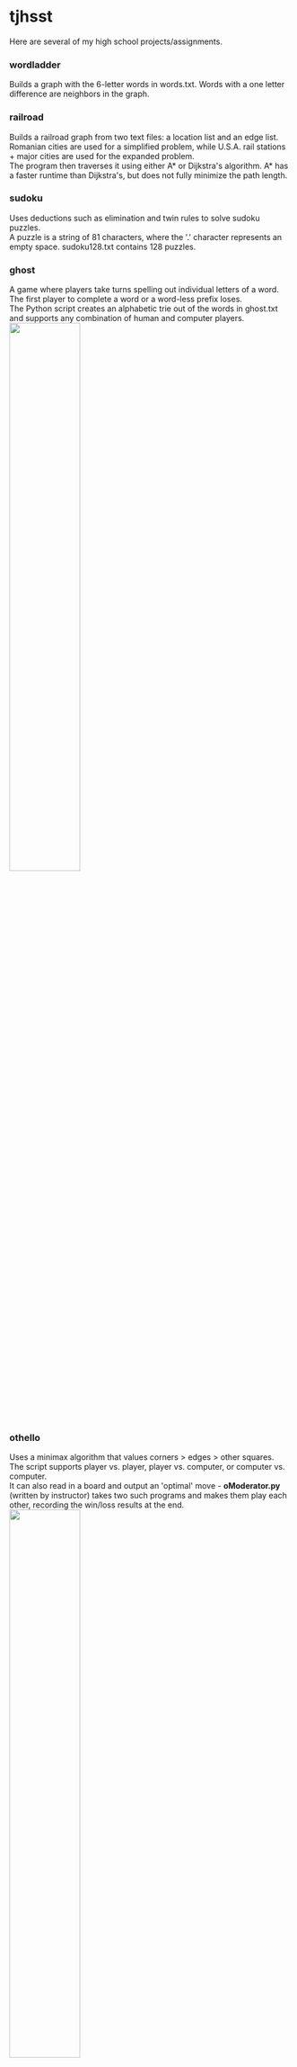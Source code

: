 # tjhsst
  
Here are several of my high school projects/assignments.  
  
### wordladder
Builds a graph with the 6-letter words in words.txt. Words with a one letter difference are neighbors in the graph.  
  
### railroad
Builds a railroad graph from two text files: a location list and an edge list. Romanian cities are used for a simplified problem, while U.S.A. rail stations + major cities are used for the expanded problem.  
The program then traverses it using either A* or Dijkstra's algorithm. A* has a faster runtime than Dijkstra's, but does not fully minimize the path length.  
  
### sudoku
Uses deductions such as elimination and twin rules to solve sudoku puzzles.  
A puzzle is a string of 81 characters, where the '.' character represents an empty space. sudoku128.txt contains 128 puzzles.  
  
### ghost
A game where players take turns spelling out individual letters of a word. The first player to complete a word or a word-less prefix loses.  
The Python script creates an alphabetic trie out of the words in ghost.txt and supports any combination of human and computer players.  
<img src="https://raw.githubusercontent.com/imkevinkuo/tjhsst/master/ghost/ghost.png" width="50%">  
  
### othello  
Uses a minimax algorithm that values corners > edges > other squares.  
The script supports player vs. player, player vs. computer, or computer vs. computer.  
It can also read in a board and output an 'optimal' move - **oModerator.py** (written by instructor) takes two such programs and makes them play each other, recording the win/loss results at the end.  
<img src="https://raw.githubusercontent.com/imkevinkuo/tjhsst/master/othello/othello.png" width="50%">  
  
### salesman
Travelling Salesman Problem (TSP)
  
**Iterative** - randomly generates a path, then "untangles" it, eliminating all intersections between line segments in the path. After untangling, the program makes local optimizations, which minimizes path length in sets of 4-8 adjacent points.  

**Genetic algorithm** - creates a size N population of untangled paths and measures path fitness inversely with path length. Each generation cycle creates N/2 "children paths" by combining two members of the current population. The least fit N/2 members of the new population are then removed from the set.  

Example of path mid-untangling:  
<img src="https://raw.githubusercontent.com/imkevinkuo/tjhsst/master/optimization/working path.png" width="50%">  
Untangled path:  
<img src="https://raw.githubusercontent.com/imkevinkuo/tjhsst/master/optimization/best path.png" width="50%">  
  
### nQueens
Draws an N-by-N square board with N queens, such that none of them attack each other.  

**Brute force backtracking** - Generates all possible boards one queen at a time and only works off legal permutations (i.e. will eliminate a "solution" that contains a queen in A1 and another in B2, even if the board size is 8).  Returns a list of all possible boards. Time efficiency is n! due to brute force nature.  
**Hill climbing** - Generates a random board and checks single column swaps to reduce # of conflicts. Sometimes, a solution cannot be found due to the starting spot (we reach a 'local minimum'), in which case we generate a new board and restart.
**Genetic algorithm** - Similar to the genetic TSP method. Splices parent boards by copying the front of parent 1 (up to a specified pivot point) and appending the rest of the unused numbers in the order they occur in parent 2. This algorithm's time efficiency is far more reliable than the above two methods at large N.
<img src="https://raw.githubusercontent.com/imkevinkuo/tjhsst/master/optimization/nqueens30.png" width="50%">  
  
### sociallinks
Analyzes two different social groups:  

Each graph is a distribution of people based on # of social connections. 
Group one starts with a given population and draws random links between everyone. The plot is given by graphrand.jpg.  
<img src="https://raw.githubusercontent.com/imkevinkuo/tjhsst/master/sociallinks//graphrand.jpg" width="50%">  
Group two starts with a small number of people (a "popular group") who all know each other. We iteratively add new members to the society and give each new member a few social links. The resulting graph is shown by graphiter.jpg.  
<img src="https://raw.githubusercontent.com/imkevinkuo/tjhsst/master/sociallinks//graphiter.jpg" width="50%">  
Note how in graphrand, the graph is shaped more symmetrically, while in graphiter, there are only a few popular people and most people (the new members added later) only have a few connections.


### fireflies
Displays fireflies (yellow dots) on a night (black) background.  
Each firefly builds up charge over time. Upon reaching full charge, it displays a full intensity yellow dot on the screen, which then fades.  
Discharging a light will cause nearby fireflies to also adjust their discharge times to more closely match each other.  
End result is all fireflies discharging and lighting up together.  
<img src="https://raw.githubusercontent.com/imkevinkuo/tjhsst/master/fireflies/fireflies.png">

### computervision
**Grayscale**  
<img src="https://raw.githubusercontent.com/saltmining/computervision/master/leaves/leaves.jpg" width="30%">
<img src="https://raw.githubusercontent.com/saltmining/computervision/master/leaves/leavesgb.jpg" width="30%">
  
**Edge detection (Sobel/Canny)**  
<img src="https://raw.githubusercontent.com/saltmining/computervision/master/leaves/leavesgbe.jpg" width="30%">
<img src="https://raw.githubusercontent.com/saltmining/computervision/master/leaves/leavesgbet.jpg" width="30%">

**Circle detection (Hough Transform)**  
<nowiki>*</nowiki>brighter spots in the third image have a greater likelyhood of being detected as a circle.  
<img src="https://raw.githubusercontent.com/saltmining/computervision/master/misc/coins.jpg" width="30%">
<img src="https://raw.githubusercontent.com/saltmining/computervision/master/misc/coinse.jpg" width="30%">  
<img src="https://raw.githubusercontent.com/saltmining/computervision/master/misc/coinshough.jpg" width="30%">
<img src="https://raw.githubusercontent.com/saltmining/computervision/master/misc/coinsfinal.jpg" width="30%">

**Concentric Circle Detection**  
<img src="https://raw.githubusercontent.com/saltmining/computervision/master/misc/donuts.jpg" width="30%">
<img src="https://raw.githubusercontent.com/saltmining/computervision/master/misc/donutsedge.jpg" width="30%">  
<img src="https://raw.githubusercontent.com/saltmining/computervision/master/misc/donutshough.jpg" width="30%">
<img src="https://raw.githubusercontent.com/saltmining/computervision/master/misc/donutsfinal.jpg" width="30%">

**Line Detection**  
<nowiki>*</nowiki>the third image plots two variables, rho and theta. Pixel intensity increases with likelyhood of being a line.  
Implementation details can be found <a href= "https://docs.opencv.org/3.0-beta/doc/py_tutorials/py_imgproc/py_houghlines/py_houghlines.html">here</a>.  
<img src="https://raw.githubusercontent.com/saltmining/computervision/master/misc/tilted.png" width="30%">
<img src="https://raw.githubusercontent.com/saltmining/computervision/master/misc/tiltede.jpg" width="30%">  
<img src="https://raw.githubusercontent.com/saltmining/computervision/master/misc/tiltedhough.jpg" width="30%">
<img src="https://raw.githubusercontent.com/saltmining/computervision/master/misc/tiltedfinal.jpg" width="30%">
